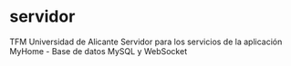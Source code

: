 # servidor
TFM Universidad de Alicante  Servidor para los servicios de la aplicación MyHome - Base de datos MySQL y WebSocket
